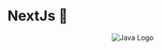 # NextJs 🥷

<p align="center"> 
<img alt="Java Logo" src="https://www.staffworx.co.uk/wp-content/uploads/2021/09/nextjs-gif.gif"/>
</p>
